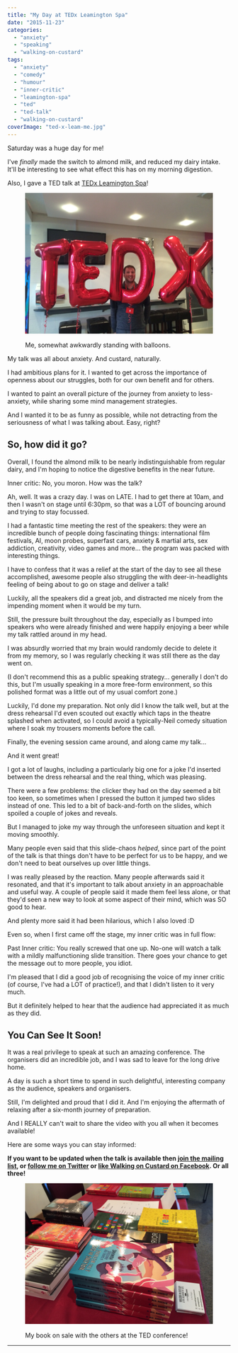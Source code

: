 ```yaml
---
title: "My Day at TEDx Leamington Spa"
date: "2015-11-23"
categories: 
  - "anxiety"
  - "speaking"
  - "walking-on-custard"
tags: 
  - "anxiety"
  - "comedy"
  - "humour"
  - "inner-critic"
  - "leamington-spa"
  - "ted"
  - "ted-talk"
  - "walking-on-custard"
coverImage: "ted-x-leam-me.jpg"
---
```


Saturday was a huge day for me!

I've _finally_ made the switch to almond milk, and reduced my dairy intake. It'll be interesting to see what effect this has on my morning digestion.

Also, I gave a TED talk at [TEDx Leamington Spa](http://www.tedxleamingtonspa.com/)!

<figure>

[![Me, somewhat awkwardly standing with balloons.](images/ted-x-leam-me.jpg)](https://www.walkingoncustard.com/wp-content/uploads/2015/11/ted-x-leam-me.jpg)

<figcaption>

Me, somewhat awkwardly standing with balloons.

</figcaption>

</figure>

My talk was all about anxiety. And custard, naturally.

I had ambitious plans for it. I wanted to get across the importance of openness about our struggles, both for our own benefit and for others.

I wanted to paint an overall picture of the journey from anxiety to less-anxiety, while sharing some mind management strategies.

And I wanted it to be as funny as possible, while not detracting from the seriousness of what I was talking about. Easy, right?

## So, how did it go?

<!--more-->

Overall, I found the almond milk to be nearly indistinguishable from regular dairy, and I'm hoping to notice the digestive benefits in the near future.

Inner critic: No, you moron. How was the talk?

Ah, well. It was a crazy day. I was on LATE. I had to get there at 10am, and then I wasn't on stage until 6:30pm, so that was a LOT of bouncing around and trying to stay focussed.

I had a fantastic time meeting the rest of the speakers: they were an incredible bunch of people doing fascinating things: international film festivals, AI, moon probes, superfast cars, anxiety & martial arts, sex addiction, creativity, video games and more... the program was packed with interesting things.

I have to confess that it was a relief at the start of the day to see all these accomplished, awesome people also struggling the with deer-in-headlights feeling of being about to go on stage and deliver a talk!

Luckily, all the speakers did a great job, and distracted me nicely from the impending moment when it would be my turn.

Still, the pressure built throughout the day, especially as I bumped into speakers who were already finished and were happily enjoying a beer while my talk rattled around in my head.

I was absurdly worried that my brain would randomly decide to delete it from my memory, so I was regularly checking it was still there as the day went on.

(I don't recommend this as a public speaking strategy... generally I don't do this, but I'm usually speaking in a more free-form environment, so this polished format was a little out of my usual comfort zone.)

Luckily, I'd done my preparation. Not only did I know the talk well, but at the dress rehearsal I'd even scouted out exactly which taps in the theatre splashed when activated, so I could avoid a typically-Neil comedy situation where I soak my trousers moments before the call.

Finally, the evening session came around, and along came my talk...

And it went great!

I got a lot of laughs, including a particularly big one for a joke I'd inserted between the dress rehearsal and the real thing, which was pleasing.

There were a few problems: the clicker they had on the day seemed a bit too keen, so sometimes when I pressed the button it jumped two slides instead of one. This led to a bit of back-and-forth on the slides, which spoiled a couple of jokes and reveals.

But I managed to joke my way through the unforeseen situation and kept it moving smoothly.

Many people even said that this slide-chaos _helped_, since part of the point of the talk is that things don't have to be perfect for us to be happy, and we don't need to beat ourselves up over little things.

I was really pleased by the reaction. Many people afterwards said it resonated, and that it's important to talk about anxiety in an approachable and useful way. A couple of people said it made them feel less alone, or that they'd seen a new way to look at some aspect of their mind, which was SO good to hear.

And plenty more said it had been hilarious, which I also loved :D

Even so, when I first came off the stage, my inner critic was in full flow:

Past Inner critic: You really screwed that one up. No-one will watch a talk with a mildly malfunctioning slide transition. There goes your chance to get the message out to more people, you idiot.

I'm pleased that I did a good job of recognising the voice of my inner critic (of course, I've had a LOT of practice!), and that I didn't listen to it very much.

But it definitely helped to hear that the audience had appreciated it as much as they did.

## You Can See It Soon!

It was a real privilege to speak at such an amazing conference. The organisers did an incredible job, and I was sad to leave for the long drive home.

A day is such a short time to spend in such delightful, interesting company as the audience, speakers and organisers.

Still, I'm delighted and proud that I did it. And I'm enjoying the aftermath of relaxing after a six-month journey of preparation.

And I REALLY can't wait to share the video with you all when it becomes available!

Here are some ways you can stay informed:

**If you want to be updated when the talk is available then [join the mailing list](https://www.walkingoncustard.com/mailing/), or [follow me on Twitter](http://www.twitter.com/enhughesiasm) or [like Walking on Custard on Facebook](http://www.facebook.com/walkingoncustard). Or all three!**

<figure>

[![My book on sale with the others at the TED conference!](images/ted-x-leam-books.jpg)](https://www.walkingoncustard.com/wp-content/uploads/2015/11/ted-x-leam-books.jpg)

<figcaption>

My book on sale with the others at the TED conference!

</figcaption>

</figure>

* * *

